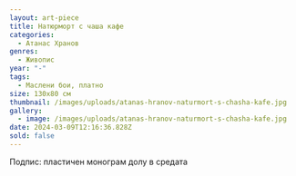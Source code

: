 ```yaml
---
layout: art-piece
title: Натюрморт с чаша кафе
categories:
  - Атанас Хранов
genres:
  - Живопис
year: "-"
tags:
  - Маслени бои, платно
size: 130х80 см
thumbnail: /images/uploads/atanas-hranov-naturmort-s-chasha-kafe.jpg
gallery:
  - image: /images/uploads/atanas-hranov-naturmort-s-chasha-kafe.jpg
date: 2024-03-09T12:16:36.828Z
sold: false
---
```

Подпис: пластичен монограм долу в средата
